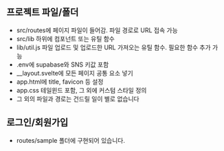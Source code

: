 ## 프로젝트 파일/폴더

- src/routes에 페이지 파일이 들어감. 파일 경로로 URL 접속 가능
- src/lib 하위에 컴포넌트 또는 유틸 함수
- lib/util.js 파일 업로드 및 업로드한 URL 가져오는 유틸 함수. 필요한 함수 추가 가능
- .env에 supabase와 SNS 키값 포함
- \_\_layout.svelte에 모든 페이지 공통 요소 넣기
- app.html에 title, favicon 등 설정
- app.css 테일윈드 포함, 그 외에 커스텀 스타일 정의
- 그 외의 파일과 경로는 건드릴 일이 별로 없습니다

## 로그인/회원가입

- routes/sample 폴더에 구현되어 있습니다.

